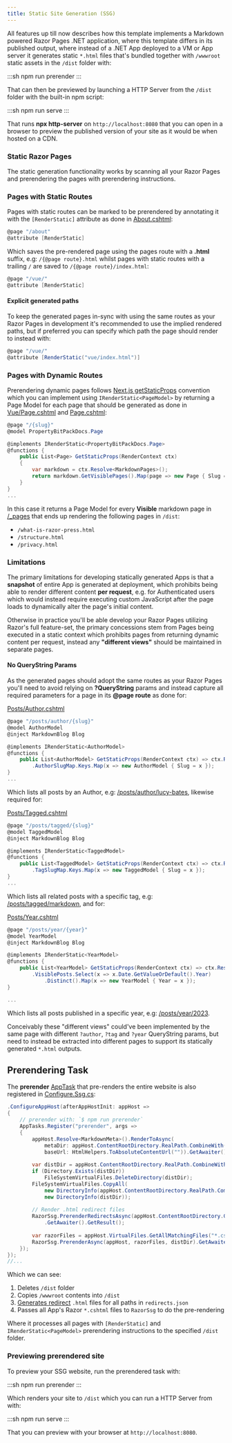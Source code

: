 ```yaml
---
title: Static Site Generation (SSG)
---
```


All features up till now describes how this template implements a Markdown powered Razor Pages .NET application, where this template
differs in its published output, where instead of a .NET App deployed to a VM or App server it generates static `*.html` files that's
bundled together with `/wwwroot` static assets in the `/dist` folder with:

:::sh
npm run prerender
:::

That can then be previewed by launching a HTTP Server from the `/dist` folder with the built-in npm script:

:::sh
npm run serve
:::

That runs **npx http-server** on `http://localhost:8080` that you can open in a browser to preview the published version of your
site as it would be when hosted on a CDN.

### Static Razor Pages

The static generation functionality works by scanning all your Razor Pages and prerendering the pages with prerendering instructions.

### Pages with Static Routes

Pages with static routes can be marked to be prerendered by annotating it with the `[RenderStatic]` attribute as done in
[About.cshtml](https://github.com/NetCoreTemplates/razor-ssg/blob/main/PropertyBitPackDocs/Pages/About.cshtml):

```csharp
@page "/about"
@attribute [RenderStatic]
```

Which saves the pre-rendered page using the pages route with a **.html** suffix, e.g: `/{@page route}.html` whilst pages with static
routes with a trailing `/` are saved to `/{@page route}/index.html`:

```csharp
@page "/vue/"
@attribute [RenderStatic]
```

#### Explicit generated paths

To keep the generated pages in-sync with using the same routes as your Razor Pages in development it's recommended to use the implied
rendered paths, but if preferred you can specify which path the page should render to instead with:

```csharp
@page "/vue/"
@attribute [RenderStatic("vue/index.html")]
```

### Pages with Dynamic Routes

Prerendering dynamic pages follows [Next.js getStaticProps](https://nextjs.org/docs/basic-features/data-fetching/get-static-props)
convention which you can implement using `IRenderStatic<PageModel>` by returning a Page Model for each page that should be generated
as done in [Vue/Page.cshtml](https://github.com/NetCoreTemplates/razor-press/blob/main/PropertyBitPackDocs/Pages/Vue/Page.cshtml) and
[Page.cshtml](https://github.com/NetCoreTemplates/razor-press/blob/main/PropertyBitPackDocs/Pages/Page.cshtml):

```csharp
@page "/{slug}"
@model PropertyBitPackDocs.Page

@implements IRenderStatic<PropertyBitPackDocs.Page>
@functions {
    public List<Page> GetStaticProps(RenderContext ctx)
    {
        var markdown = ctx.Resolve<MarkdownPages>();
        return markdown.GetVisiblePages().Map(page => new Page { Slug = page.Slug! });
    }
}
...
```

In this case it returns a Page Model for every **Visible** markdown page in
[/_pages](https://github.com/NetCoreTemplates/razor-ssg/tree/main/PropertyBitPackDocs/_pages) that ends up rendering the following pages in `/dist`:

- `/what-is-razor-press.html`
- `/structure.html`
- `/privacy.html`

### Limitations

The primary limitations for developing statically generated Apps is that a **snapshot** of entire App is generated at deployment,
which prohibits being able to render different content **per request**, e.g. for Authenticated users which would instead require 
executing custom JavaScript after the page loads to dynamically alter the page's initial content.

Otherwise in practice you'll be able develop your Razor Pages utilizing Razor's full feature-set, the primary concessions stem
from Pages being executed in a static context which prohibits pages from returning dynamic content per request, instead any
**"different views"** should be maintained in separate pages.

#### No QueryString Params

As the generated pages should adopt the same routes as your Razor Pages you'll need to avoid relying on **?QueryString** params
and instead capture all required parameters for a page in its **@page route** as done for:

[Posts/Author.cshtml](https://github.com/NetCoreTemplates/razor-ssg/blob/main/PropertyBitPackDocs/Pages/Posts/Author.cshtml)

```csharp
@page "/posts/author/{slug}"
@model AuthorModel
@inject MarkdownBlog Blog

@implements IRenderStatic<AuthorModel>
@functions {
    public List<AuthorModel> GetStaticProps(RenderContext ctx) => ctx.Resolve<MarkdownBlog>()
        .AuthorSlugMap.Keys.Map(x => new AuthorModel { Slug = x });
}
...
```

Which lists all posts by an Author, e.g: [/posts/author/lucy-bates](https://razor-ssg.web-templates.io/posts/author/lucy-bates), 
likewise required for:

[Posts/Tagged.cshtml](https://github.com/NetCoreTemplates/razor-ssg/blob/main/PropertyBitPackDocs/Pages/Posts/Tagged.cshtml)

```csharp
@page "/posts/tagged/{slug}"
@model TaggedModel
@inject MarkdownBlog Blog

@implements IRenderStatic<TaggedModel>
@functions {
    public List<TaggedModel> GetStaticProps(RenderContext ctx) => ctx.Resolve<MarkdownBlog>()
        .TagSlugMap.Keys.Map(x => new TaggedModel { Slug = x });
}
...
```

Which lists all related posts with a specific tag, e.g: 
[/posts/tagged/markdown](https://razor-ssg.web-templates.io/posts/tagged/markdown), and for:

[Posts/Year.cshtml](https://github.com/NetCoreTemplates/razor-ssg/blob/main/PropertyBitPackDocs/Pages/Posts/Year.cshtml)

```csharp
@page "/posts/year/{year}"
@model YearModel
@inject MarkdownBlog Blog

@implements IRenderStatic<YearModel>
@functions {
    public List<YearModel> GetStaticProps(RenderContext ctx) => ctx.Resolve<MarkdownBlog>()
        .VisiblePosts.Select(x => x.Date.GetValueOrDefault().Year)
            .Distinct().Map(x => new YearModel { Year = x });
}

...
```

Which lists all posts published in a specific year, e.g: 
[/posts/year/2023](https://razor-ssg.web-templates.io/posts/year/2023).

Conceivably these "different views" could've been implemented by the same page with different `?author`, `?tag` and `?year`
QueryString params, but need to instead be extracted into different pages to support its statically generated `*.html` outputs.

## Prerendering Task

The **prerender** [AppTask](https://docs.servicestack.net/app-tasks) that pre-renders the entire website is also registered in
[Configure.Ssg.cs](https://github.com/NetCoreTemplates/razor-press/blob/main/PropertyBitPackDocs/Configure.Ssg.cs):

```csharp
.ConfigureAppHost(afterAppHostInit: appHost =>
{
    // prerender with: `$ npm run prerender` 
    AppTasks.Register("prerender", args =>
    {
        appHost.Resolve<MarkdownMeta>().RenderToAsync(
            metaDir: appHost.ContentRootDirectory.RealPath.CombineWith("wwwroot/meta"),
            baseUrl: HtmlHelpers.ToAbsoluteContentUrl("")).GetAwaiter().GetResult();
        
        var distDir = appHost.ContentRootDirectory.RealPath.CombineWith("dist");
        if (Directory.Exists(distDir))
            FileSystemVirtualFiles.DeleteDirectory(distDir);
        FileSystemVirtualFiles.CopyAll(
            new DirectoryInfo(appHost.ContentRootDirectory.RealPath.CombineWith("wwwroot")),
            new DirectoryInfo(distDir));
        
        // Render .html redirect files
        RazorSsg.PrerenderRedirectsAsync(appHost.ContentRootDirectory.GetFile("redirects.json"), distDir)
            .GetAwaiter().GetResult();
        
        var razorFiles = appHost.VirtualFiles.GetAllMatchingFiles("*.cshtml");
        RazorSsg.PrerenderAsync(appHost, razorFiles, distDir).GetAwaiter().GetResult();
    });
});
//...
```

Which we can see:
1. Deletes `/dist` folder
2. Copies `/wwwroot` contents into `/dist`
3. [Generates redirect](/redirects) `.html` files for all paths in `redirects.json`
4. Passes all App's Razor `*.cshtml` files to `RazorSsg` to do the pre-rendering

Where it processes all pages with `[RenderStatic]` and `IRenderStatic<PageModel>` prerendering instructions to the
specified `/dist` folder.

### Previewing prerendered site

To preview your SSG website, run the prerendered task with:

:::sh
npm run prerender
:::

Which renders your site to `/dist` which you can run a HTTP Server from with:

:::sh
npm run serve
:::

That you can preview with your browser at `http://localhost:8080`.